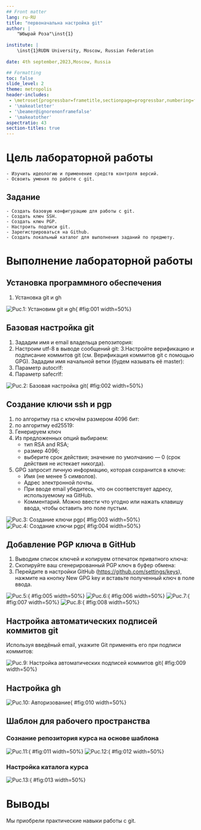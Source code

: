 ```yaml
---
## Front matter
lang: ru-RU
title: "первоначальна настройка git"
author: |
	"Ыбырай Роза"\inst{1}
	
institute: |
	\inst{1}RUDN University, Moscow, Russian Federation
	
date: 4th september,2023,Moscow, Russia

## Formatting
toc: false
slide_level: 2
theme: metropolis
header-includes: 
 - \metroset{progressbar=frametitle,sectionpage=progressbar,numbering=fraction}
 - '\makeatletter'
 - '\beamer@ignorenonframefalse'
 - '\makeatother'
aspectratio: 43
section-titles: true
---
```


# Цель лабораторной работы

	- Изучить идеологию и применение средств контроля версий.
	- Освоить умения по работе с git.

## Задание

	- Создать базовую конфигурацию для работы с git.
	- Создать ключ SSH.
	- Создать ключ PGP.
	- Настроить подписи git.
	- Зарегистрироваться на Github.
	- Создать локальный каталог для выполнения заданий по предмету.

# Выполнение лабораторной работы

## Установка программного обеспечения

1. Установка git и gh

![Puc.1: Установим git и gh](image1/lab2.1.jpg){ #fig:001 width=50%}

## Базовая настройка git

1. Зададим имя и email владельца репозитория:
2. Настроим utf-8 в выводе сообщений git:
3.Настройте верификацию и подписание коммитов git (см. Верификация коммитов git с помощью GPG).
  Зададим имя начальной ветки (будем называть её master):
4. Параметр autocrlf:
5. Параметр safecrlf:

![Puc.2: Базовая настройка git](image1/lab2.2.jpg){ #fig:002 width=50%}

## Создание ключи ssh и pgp

1. по алгоритму rsa с ключём размером 4096 бит:
2. по алгоритму ed25519:
3. Генерируем ключ
4. Из предложенных опций выбираем:
	- тип RSA and RSA;
	- размер 4096;
	- выберите срок действия; значение по умолчанию — 0 (срок действия не истекает никогда).
5. GPG запросит личную информацию, которая сохранится в ключе:
	- Имя (не менее 5 символов).
	- Адрес электронной почты.
	- При вводе email убедитесь, что он соответствует адресу, используемому на GitHub.
	- Комментарий. Можно ввести что угодно или нажать клавишу ввода, чтобы оставить это поле пустым.

![Puc.3: Cоздание ключи pgp](image1/lab2.3.jpg){ #fig:003 width=50%}
![Puc.4: Cоздание ключи pgp](image1/lab2.4.jpg){ #fig:004 width=50%}

## Добавление PGP ключа в GitHub

1. Выводим список ключей и копируем отпечаток приватного ключа:
2. Cкопируйте ваш сгенерированный PGP ключ в буфер обмена:
3. Перейдите в настройки GitHub (https://github.com/settings/keys), нажмите на кнопку New GPG key и вставьте полученный ключ в поле ввода.

![Puc.5:](image1/lab2.7.jpg){ #fig:005 width=50%}
![Puc.6:](image1/lab2.8.jpg){ #fig:006 width=50%}
![Puc.7:](image1/lab2.5.jpg){ #fig:007 width=50%}
![Puc.8:](image1/lab2.6.jpg){ #fig:008 width=50%}

## Настройка автоматических подписей коммитов git

Используя введёный email, укажите Git применять его при подписи коммитов:

![Puc.9: Настройка автоматических подписей коммитов git](image1/lab2.9.jpg){ #fig:009 width=50%}

## Настройка gh

![Puc.10: Авторизование](image1/lab2.10.jpg){ #fig:010 width=50%}

## Шаблон для рабочего пространства

### Сознание репозитория курса на основе шаблона

![Puc.11: ](image1/lab2.11.jpg){ #fig:011 width=50%}
![Puc.12: ](image1/lab2.12.jpg){ #fig:012 width=50%}

### Настройка каталога курса

![Puc.13: ](image1/lab2.14.jpg){ #fig:013 width=50%}

# Выводы

Мы приобрели практические навыки работы с git.


